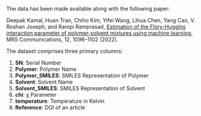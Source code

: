 The data has been made available along with the following paper:

Deepak Kamal, Huan Tran, Chiho Kim, Yifei Wang, Lihua Chen, Yang Cao, V. Roshan Joseph, and Rampi Ramprasad, 
[Estimation of the Flory-Huggins interaction parameter of polymer-solvent mixtures using machine learning](https://doi.org/10.1557/s43579-022-00237-x), MRS Communications, 12, 1096–1102 (2022).

The dataset comprises three primary columns:

1. **SN**: Serial Number
2. **Polymer**: Polymer Name
3. **Polymer_SMILES**: SMILES Representation of Polymer
4. **Solvent**: Solvent Name
5. **Solvent_SMILES**: SMILES Representation of Solvent
5. **chi**: χ Parameter
6. **temperature**: Temperature in Kelvin
7. **Reference**: DOI of an article
